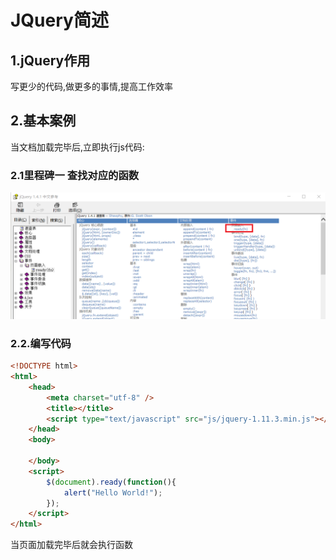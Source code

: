 # JQuery简述

## 1.jQuery作用
写更少的代码,做更多的事情,提高工作效率<br>

## 2.基本案例
当文档加载完毕后,立即执行js代码:<br>

### 2.1里程碑一 查找对应的函数
![fail](img/1.1.PNG)<br>

### 2.2.编写代码
```html
<!DOCTYPE html>
<html>
	<head>
		<meta charset="utf-8" />
		<title></title>
		<script type="text/javascript" src="js/jquery-1.11.3.min.js"></script>
	</head>
	<body>
		
	</body>
	<script>
		$(document).ready(function(){
			alert("Hello World!");
		});
	</script>
</html>
```

当页面加载完毕后就会执行函数<br>